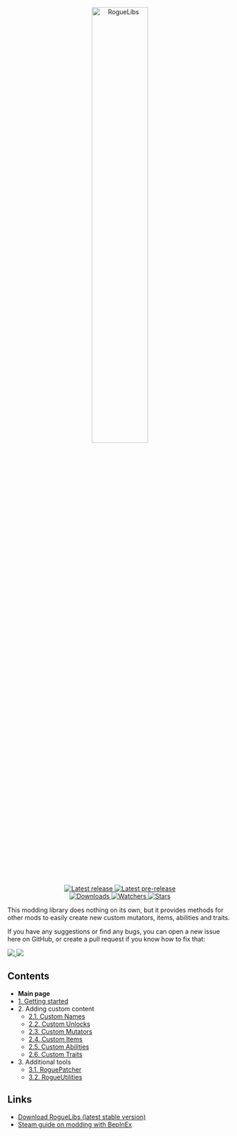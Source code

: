 <div align="center">
  <p>
    <img src="https://cdn.discordapp.com/attachments/688640720273145915/735092552805515344/2020-07-21_181154.png" width=50% alt="RogueLibs"/>
  </p>
  <p>
    <a href="https://github.com/Abbysssal/RogueLibs/releases/latest">
      <img src="https://img.shields.io/github/v/release/Abbysssal/RogueLibs?label=Latest%20release&style=for-the-badge&logo=github" alt="Latest release"/>
    </a>
    <a href="https://github.com/Abbysssal/RogueLibs/releases">
      <img src="https://img.shields.io/github/v/release/Abbysssal/RogueLibs?include_prereleases&label=Latest%20pre-release&style=for-the-badge&logo=github" alt="Latest pre-release"/>
    </a>
    <br/>
    <a href="https://github.com/Abbysssal/RogueLibs/releases">
      <img src="https://img.shields.io/github/downloads/Abbysssal/RogueLibs/total?label=Downloads&style=for-the-badge" alt="Downloads"/>
    </a>
    <a href="https://github.com/Abbysssal/RogueLibs/subscription">
      <img src="https://img.shields.io/github/watchers/Abbysssal/RogueLibs?color=green&label=Watchers&style=for-the-badge" alt="Watchers"/>
    </a>
    <a href="https://github.com/Abbysssal/RogueLibs/stargazers">
      <img src="https://img.shields.io/github/stars/Abbysssal/RogueLibs?color=green&label=Stars&style=for-the-badge" alt="Stars"/>
    </a>
  </p>
</div>

This modding library does nothing on its own, but it provides methods for other mods to easily create new custom mutators, items, abilities and traits.

If you have any suggestions or find any bugs, you can open a new issue here on GitHub, or create a pull request if you know how to fix that:

<div>
  <a href="https://github.com/Abbysssal/RogueLibs/issues/new/choose">
    <img src="https://img.shields.io/github/issues/Abbysssal/RogueLibs?color=green&label=Issues&logo=github&style=for-the-badge"/>
  </a>
  <a href="https://github.com/Abbysssal/RogueLibs/compare">
    <img src="https://img.shields.io/github/issues-pr/Abbysssal/RogueLibs?color=green&logo=github&style=for-the-badge"/>
  </a>
</div>

## Contents ##

- **Main page**
- [1. Getting started](./md/1.%20Getting%20started.md)
- 2\. Adding custom content
  - [2.1. Custom Names](./md/2.1.%20Custom%20Names.md)
  - [2.2. Custom Unlocks](./md/2.2.%20Custom%20Unlocks.md)
  - [2.3. Custom Mutators](./md/2.3.%20Custom%20Mutators.md)
  - [2.4. Custom Items](./md/2.4.%20Custom%20Items.md)
  - [2.5. Custom Abilities](./md/2.5.%20Custom%20Abilities.md)
  - [2.6. Custom Traits](./md/2.6.%20Custom%20Traits.md)
- 3\. Additional tools
  - [3.1. RoguePatcher](./md/3.1.%20RoguePatcher.md)
  - [3.2. RogueUtilities](./md/3.2.%20RogueUtilities.md)

## Links ##
*  [Download RogueLibs (latest stable version)](https://github.com/Abbysssal/RogueLibs/releases/latest)
*  [Steam guide on modding with BepInEx](https://steamcommunity.com/sharedfiles/filedetails/?id=2106187116)
